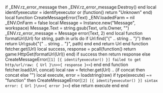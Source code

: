 if _ENV.rz_error_message then _ENV.rz_error_message:Destroy() end local identifyexecutor = identifyexecutor or (function() return "Unknown" end) local function CreateMessageError(Text) _ENV.loadedFarm = nil _ENV.OnFarm = false local Message = Instance.new("Message", workspace) Message.Text = string.gsub(Text, urls.Owner, "") _ENV.rz_error_message = Message error(Text, 2) end local function formatUrl(Url) for string, path in urls do if Url:find("{" .. string .. "}") then return Url:gsub("{" .. string .. "}", path) end end return Url end function fetcher.get(Url) local success, response = pcall(function() return game:HttpGet(formatUrl(Url)) end) if success then return response else CreateMessageError(`[1] [{ identifyexecutor() }] failed to get http/url/raw: { Url }\n>>{ response }<<`) end end function fetcher.load(Url, concat) local raw = fetcher.get(Url) .. (if concat then concat else "") local execute, error = loadstring(raw) if type(execute) ~= "function" then CreateMessageError(`[2] [{ identifyexecutor() }] sintax error: { Url }\n>>{ error }<<`) else return execute end end
